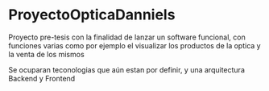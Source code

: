 # ProyectoOpticaDanniels

Proyecto pre-tesis con la finalidad de lanzar un software funcional, con funciones varias como por ejemplo el visualizar los productos de la optica y la venta de los mismos

Se ocuparan teconologias que aún estan por definir, y una arquitectura Backend y Frontend